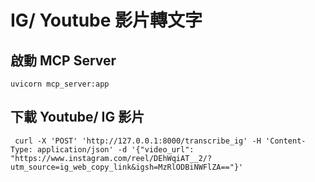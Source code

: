 # IG/ Youtube 影片轉文字

## 啟動 MCP Server

```shell
uvicorn mcp_server:app
```

## 下載 Youtube/ IG 影片
```
 curl -X 'POST' 'http://127.0.0.1:8000/transcribe_ig' -H 'Content-Type: application/json' -d '{"video_url": "https://www.instagram.com/reel/DEhWqiAT__2/?utm_source=ig_web_copy_link&igsh=MzRlODBiNWFlZA=="}'
 ```
 